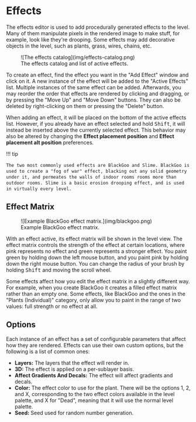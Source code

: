 # Effects
The effects editor is used to add procedurally generated effects to the level. Many of them manipulate pixels in the rendered image to make stuff, for example, look like they're drooping. Some effects may add decorative objects in the level, such as plants, grass, wires, chains, etc.

<figure markdown="span">
    ![The effects catalog](img/effects-catalog.png)
    <figcaption>The effects catalog and list of active effects.</figcaption>
</figure>

To create an effect, find the effect you want in the "Add Effect" window and click on it. A new instance of the effect will be added to the "Active Effects" list. Multiple instances of the same effect can be added. Afterwards, you may reorder the order that effects are rendered by clicking and dragging, or by pressing the "Move Up" and "Move Down" buttons. They can also be deleted by right-clicking on them or pressing the "Delete" button.

When adding an effect, it will be placed on the bottom of the active effects list. However, if you already have an effect selected and hold <kbd>Shift</kbd>, it will instead be inserted above the currently selected effect. This behavior may also be altered by changing the **Effect placement position** and **Effect placement alt position** preferences.

!!! tip

    The two most commonly used effects are BlackGoo and Slime. BlackGoo is used to create a "fog of war" effect, blacking out any solid geometry under it, and permeates the walls of indoor rooms rooms more than outdoor rooms. Slime is a basic erosion drooping effect, and is used in virtually every level.

## Effect Matrix
<figure markdown="span">
    ![Example BlackGoo effect matrix.](img/blackgoo.png)
    <figcaption>Example BlackGoo effect matrix.</figcaption>
</figure>

With an effect active, its effect matrix will be shown in the level view. The effect matrix controls the strength of the effect at certain locations, where
pink represents no effect and green represents a stronger effect. You paint green by holding down the left mouse button, and you paint pink by holding down
the right mouse button. You can change the radius of your brush by holding <kbd>Shift</kbd> and moving the scroll wheel.

Some effects affect how you edit the effect matrix in a slightly different way. For example, when you create BlackGoo it creates a filled effect matrix
rather than an empty one. Some effects, like BlackGoo and the ones in the "Plants (Individual)" category, only allow you to paint in the range of two values:
full strength or no effect at all.

## Options
Each instance of an effect has a set of configurable parameters that affect how they are rendered. Effects can use their own custom options,
but the following is a list of common ones:

- **Layers:** The layers that the effect will render in.
- **3D:** The effect is applied on a per-sublayer basis.
- **Affect Gradients And Decals:** The effect will affect gradients and decals.
- **Color:** The effect color to use for the plant. There will be the options 1, 2, and X, corresponding to the two effect colors available in the level palette, and X for "Dead", meaning that it will use the normal level palette.
- **Seed:** Seed used for random number generation.